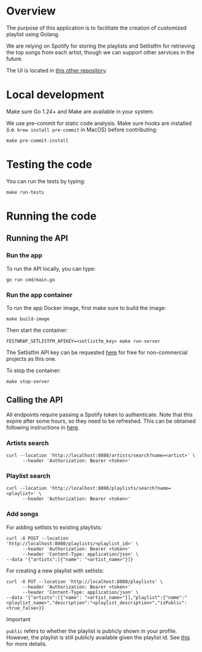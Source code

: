 # Overview

The purpose of this application is to facilitate the creation of customized playlist using Golang.

We are relying on Spotify for storing the playlists and Setlistfm for retrieving the top songs from each artist, though we can support other services in the future.

The UI is located in [this other repository](https://github.com/DanielMoraDC/festwrap-ui).

# Local development

Make sure Go 1.24+ and Make are available in your system.

We use pre-commit for static code analysis. Make sure hooks are installed (i.e. `brew install pre-commit` in MacOS) before contributing:

```shell
make pre-commit-install
```

# Testing the code

You can run the tests by typing:

```shell
make run-tests
```

# Running the code

## Running the API

### Run the app

To run the API locally, you can type:

```shell
go run cmd/main.go
```

### Run the app container

To run the app Docker image, first make sure to build the image:

```shell
make build-image
```

Then start the container:

```shell
FESTWRAP_SETLISTFM_APIKEY=<setlistfm_key> make run-server
```

The Setlistfm API key can be requested [here](https://api.setlist.fm/docs/1.0/index.html) for free for non-commercial projects as this one.

To stop the container:

```shell
make stop-server
```

## Calling the API

All endpoints require passing a Spotify token to authenticate. Note that this expire after some hours, so they need to be refreshed. This can be obtained following instructions in [here](../frontend/README.md).

### Artists search

```shell
curl --location 'http://localhost:8080/artists/search?name=<artist>' \
      --header 'Authorization: Bearer <token>'
```

### Playlist search

```shell
curl --location 'http://localhost:8080/playlists/search?name=<playlist>' \
      --header 'Authorization: Bearer <token>'
```

### Add songs

For adding setlists to existing playlists:

```shell
curl -X POST --location 'http://localhost:8080/playlists/<playlist_id>' \
      --header 'Authorization: Bearer <token>'
      --header 'Content-Type: application/json' \
--data '{"artists":[{"name": "<artist_name>"}]}
```

For creating a new playlist with setlists:

```shell
curl -X PUT --location 'http://localhost:8080/playlists' \
      --header 'Authorization: Bearer <token>'
      --header 'Content-Type: application/json' \
--data '{"artists":[{"name": "<artist_name>"}],"playlist":{"name":"<playlist_name>","description":"<playlist_description>","isPublic":<true_false>}}
```

> [!IMPORTANT]
> `public` refers to whether the playlist is publicly shown in your profile.
> However, the playlist is still publicly available given the playlist id.
> See [this](https://community.spotify.com/t5/Spotify-for-Developers/Api-to-create-a-private-playlist-doesn-t-work/td-p/5407807) for more details.
